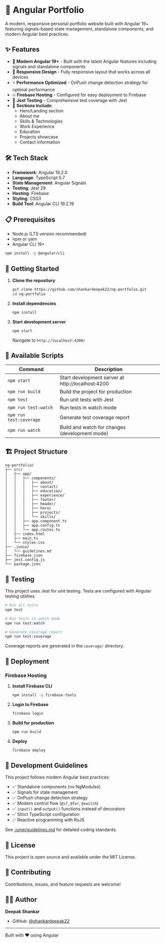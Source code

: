 # 🚀 Angular Portfolio

A modern, responsive personal portfolio website built with Angular 19+ featuring signals-based state management, standalone components, and modern Angular best practices.

## ✨ Features

- 🎯 **Modern Angular 19+** - Built with the latest Angular features including signals and standalone components
- 🎨 **Responsive Design** - Fully responsive layout that works across all devices
- ⚡ **Performance Optimized** - OnPush change detection strategy for optimal performance
- 🔥 **Firebase Hosting** - Configured for easy deployment to Firebase
- 🧪 **Jest Testing** - Comprehensive test coverage with Jest
- 📱 **Sections Include**:
  - Hero/Landing section
  - About me
  - Skills & Technologies
  - Work Experience
  - Education
  - Projects showcase
  - Contact information

## 🛠️ Tech Stack

- **Framework**: Angular 19.2.0
- **Language**: TypeScript 5.7
- **State Management**: Angular Signals
- **Testing**: Jest 29
- **Hosting**: Firebase
- **Styling**: CSS3
- **Build Tool**: Angular CLI 19.2.19

## 📋 Prerequisites

- Node.js (LTS version recommended)
- npm or yarn
- Angular CLI 19+

```bash
npm install -g @angular/cli
```

## 🚀 Getting Started

1. **Clone the repository**
   ```bash
   git clone https://github.com/shankardeepak22/ng-portfolio.git
   cd ng-portfolio
   ```

2. **Install dependencies**
   ```bash
   npm install
   ```

3. **Start development server**
   ```bash
   npm start
   ```
   Navigate to `http://localhost:4200/`

## 📜 Available Scripts

| Command | Description |
|---------|-------------|
| `npm start` | Start development server at http://localhost:4200 |
| `npm run build` | Build the project for production |
| `npm test` | Run unit tests with Jest |
| `npm run test:watch` | Run tests in watch mode |
| `npm run test:coverage` | Generate test coverage report |
| `npm run watch` | Build and watch for changes (development mode) |

## 🏗️ Project Structure

```
ng-portfolio/
├── src/
│   ├── app/
│   │   ├── components/
│   │   │   ├── about/
│   │   │   ├── contact/
│   │   │   ├── education/
│   │   │   ├── experience/
│   │   │   ├── footer/
│   │   │   ├── header/
│   │   │   ├── hero/
│   │   │   ├── projects/
│   │   │   └── skills/
│   │   ├── app.component.ts
│   │   ├── app.config.ts
│   │   └── app.routes.ts
│   ├── index.html
│   ├── main.ts
│   └── styles.css
├── .junie/
│   └── guidelines.md
├── firebase.json
├── jest.config.js
└── package.json
```

## 🧪 Testing

This project uses Jest for unit testing. Tests are configured with Angular testing utilities.

```bash
# Run all tests
npm test

# Run tests in watch mode
npm run test:watch

# Generate coverage report
npm run test:coverage
```

Coverage reports are generated in the `coverage/` directory.

## 🚢 Deployment

### Firebase Hosting

1. **Install Firebase CLI**
   ```bash
   npm install -g firebase-tools
   ```

2. **Login to Firebase**
   ```bash
   firebase login
   ```

3. **Build for production**
   ```bash
   npm run build
   ```

4. **Deploy**
   ```bash
   firebase deploy
   ```

## 🎨 Development Guidelines

This project follows modern Angular best practices:

- ✅ Standalone components (no NgModules)
- ✅ Signals for state management
- ✅ OnPush change detection strategy
- ✅ Modern control flow (`@if`, `@for`, `@switch`)
- ✅ `input()` and `output()` functions instead of decorators
- ✅ Strict TypeScript configuration
- ✅ Reactive programming with RxJS

See [.junie/guidelines.md](.junie/guidelines.md) for detailed coding standards.

## 📄 License

This project is open source and available under the MIT License.

## 🤝 Contributing

Contributions, issues, and feature requests are welcome!

## 👨‍💻 Author

**Deepak Shankar**

- GitHub: [@shankardeepak22](https://github.com/shankardeepak22)

---

Built with ❤️ using Angular
